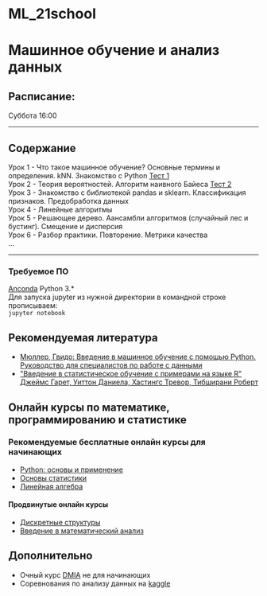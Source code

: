 # ML_21school
# Машинное обучение и анализ данных
## Расписание:  
  Суббота 16:00
***
## Содержание
Урок 1 - Что такое машинное обучение? Основные термины и определения. kNN. Знакомство с Python 
[Тест 1](https://docs.google.com/forms/d/e/1FAIpQLSdK9UmdVZRumC6q3qA52BPiMiP3aWeHIBotelg_R83ztTPRTA/viewform?usp=sf_link)  
Урок 2 - Теория вероятностей. Алгоритм наивного Байеса [Тест 2](https://goo.gl/form/aVlZCMPYGCTeTOSw1)    
Урок 3 - Знакомство с библиотекой pandas и sklearn. Классификация признаков. Предобработка данных       
Урок 4 - Линейные алгоритмы   
Урок 5 - Решающее дерево. Аансамбли алгоритмов (случайный лес и бустинг). Смещение и дисперсия   
Урок 6 - Разбор практики. Повторение. Метрики качества      
...

***
### Требуемое ПО
[Anconda](https://www.anaconda.com/download/#linux) Python 3.*   
Для запуска jupyter из нужной директории в командной строке прописываем:   
<code>jupyter notebook</code>
## Рекомендуемая литература  
- [Мюллер, Гвидо: Введение в машинное обучение с помощью Python. Руководство для специалистов по работе с данными](https://www.labirint.ru/books/595088/)
- ["Введение в статистическое обучение с примерами на языке R" Джеймс Гарет, Уиттон Даниела, Хастингс Тревор, Тибширани Роберт](https://dmkpress.com/catalog/computer/statistics/978-5-97060-293-5/)

## Онлайн курсы по математике, программированию и статистике
### Рекомендуемые бесплатные онлайн курсы для начинающих
- [Python: основы и применение](https://stepik.org/course/512/syllabus)
- [Основы статистики](https://stepik.org/course/76/syllabus)
- [Линейная алгебра](https://stepik.org/course/2461/syllabus)
#### Продвинутые онлайн курсы
- [Дискретные структуры](https://stepik.org/course/83/syllabus)
- [Введение в математический анализ](https://stepik.org/course/95/syllabus)

## Дополнительно
- Очный курс [DMIA](https://vk.com/data_mining_in_action) не для начинающих
- Соревнования по анализу данных на [kaggle](https://www.kaggle.com/)

